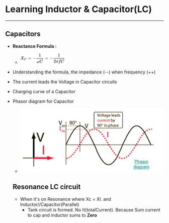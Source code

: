 # Learning Inductor & Capacitor(LC)
***
## Capacitors
* **Reactance Formula :**
  * ![](https://raw.githubusercontent.com/manoj153/LearnElectronics-P-/master/reactanceFormula.png)
* Understanding the formula, the impedance (--) when frequency (++)
* The current leads the Voltage in Capacitor circuits

* Charging curve of a Capacitor
* Phasor diagram for Capacitor
  * ![](https://raw.githubusercontent.com/manoj153/LearnElectronics-P-/master/vector-diagram-of-rlc-circuit-1.jpg)

  ## Resonance LC circuit
  * When it's on Resonance where Xc = Xl. and Inductor//Capacitor(Parallel)
    * Tank circuit is formed. No It(totalCurrent). Because Sum current to cap and inductor sums to **Zero**
